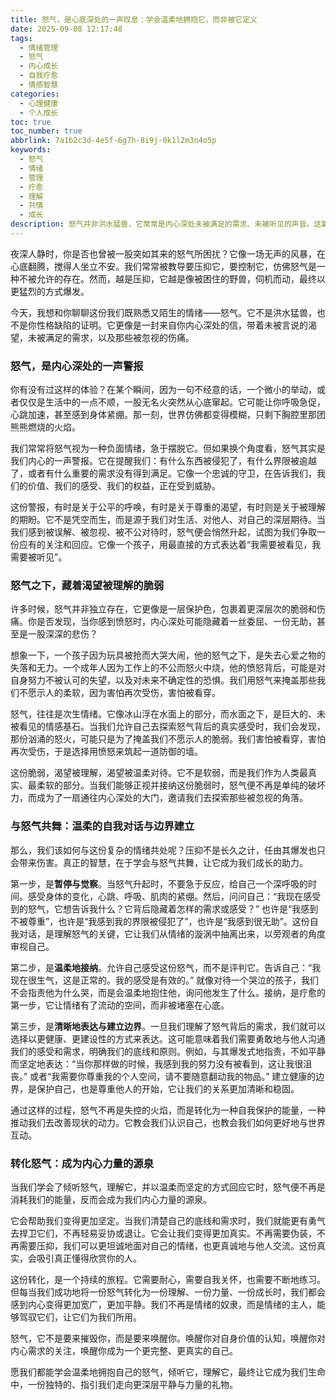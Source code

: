 ```yaml
---
title: 怒气，是心底深处的一声叹息：学会温柔地拥抱它，而非被它定义
date: 2025-09-08 12:17:48
tags:
  - 情绪管理
  - 怒气
  - 内心成长
  - 自我疗愈
  - 情感智慧
categories:
  - 心理健康
  - 个人成长
toc: true
toc_number: true
abbrlink: 7a1b2c3d-4e5f-6g7h-8i9j-0k1l2m3n4o5p
keywords:
  - 怒气
  - 情绪
  - 管理
  - 疗愈
  - 理解
  - 共情
  - 成长
description: 怒气并非洪水猛兽，它常常是内心深处未被满足的需求、未被听见的声音。这篇文章将带你走进怒气的世界，学会温柔地倾听它，理解它，最终与它和解，让它成为我们成长的契机，而非阻碍。
---
```


夜深人静时，你是否也曾被一股突如其来的怒气所困扰？它像一场无声的风暴，在心底翻腾，搅得人坐立不安。我们常常被教导要压抑它，要控制它，仿佛怒气是一种不被允许的存在。然而，越是压抑，它越是像被困住的野兽，伺机而动，最终以更猛烈的方式爆发。

今天，我想和你聊聊这份我们既熟悉又陌生的情绪——怒气。它不是洪水猛兽，也不是你性格缺陷的证明。它更像是一封来自你内心深处的信，带着未被言说的渴望，未被满足的需求，以及那些被忽视的伤痛。

### 怒气，是内心深处的一声警报

你有没有过这样的体验？在某个瞬间，因为一句不经意的话，一个微小的举动，或者仅仅是生活中的一点不顺，一股无名火突然从心底窜起。它可能让你呼吸急促，心跳加速，甚至感到身体紧绷。那一刻，世界仿佛都变得模糊，只剩下胸腔里那团熊熊燃烧的火焰。

我们常常将怒气视为一种负面情绪，急于摆脱它。但如果换个角度看，怒气其实是我们内心的一声警报。它在提醒我们：有什么东西被侵犯了，有什么界限被逾越了，或者有什么重要的需求没有得到满足。它像一个忠诚的守卫，在告诉我们，我们的价值、我们的感受、我们的权益，正在受到威胁。

这份警报，有时是关于公平的呼唤，有时是关于尊重的渴望，有时则是关于被理解的期盼。它不是凭空而生，而是源于我们对生活、对他人、对自己的深层期待。当我们感到被误解、被忽视、被不公对待时，怒气便会悄然升起，试图为我们争取一份应有的关注和回应。它像一个孩子，用最直接的方式表达着“我需要被看见，我需要被听见”。

### 怒气之下，藏着渴望被理解的脆弱

许多时候，怒气并非独立存在，它更像是一层保护色，包裹着更深层次的脆弱和伤痛。你是否发现，当你感到愤怒时，内心深处可能隐藏着一丝委屈、一份无助，甚至是一股深深的悲伤？

想象一下，一个孩子因为玩具被抢而大哭大闹，他的怒气之下，是失去心爱之物的失落和无力。一个成年人因为工作上的不公而怒火中烧，他的愤怒背后，可能是对自身努力不被认可的失望，以及对未来不确定性的恐惧。我们用怒气来掩盖那些我们不愿示人的柔软，因为害怕再次受伤，害怕被看穿。

怒气，往往是次生情绪。它像冰山浮在水面上的部分，而水面之下，是巨大的、未被看见的情感基石。当我们允许自己去探索怒气背后的真实感受时，我们会发现，那份汹涌的怒火，可能只是为了掩盖我们不愿示人的脆弱。我们害怕被看穿，害怕再次受伤，于是选择用愤怒来筑起一道防御的墙。

这份脆弱，渴望被理解，渴望被温柔对待。它不是软弱，而是我们作为人类最真实、最柔软的部分。当我们能够正视并接纳这份脆弱时，怒气便不再是单纯的破坏力，而成为了一扇通往内心深处的大门，邀请我们去探索那些被忽视的角落。

### 与怒气共舞：温柔的自我对话与边界建立

那么，我们该如何与这份复杂的情绪共处呢？压抑不是长久之计，任由其爆发也只会带来伤害。真正的智慧，在于学会与怒气共舞，让它成为我们成长的助力。

第一步，是**暂停与觉察**。当怒气升起时，不要急于反应，给自己一个深呼吸的时间。感受身体的变化，心跳、呼吸、肌肉的紧绷。然后，问问自己：“我现在感受到的怒气，它想告诉我什么？它背后隐藏着怎样的需求或感受？” 也许是“我感到不被尊重”，也许是“我感到我的界限被侵犯了”，也许是“我感到很无助”。这份自我对话，是理解怒气的关键，它让我们从情绪的漩涡中抽离出来，以旁观者的角度审视自己。

第二步，是**温柔地接纳**。允许自己感受这份怒气，而不是评判它。告诉自己：“我现在很生气，这是正常的。我的感受是有效的。” 就像对待一个哭泣的孩子，我们不会指责他为什么哭，而是会温柔地抱住他，询问他发生了什么。接纳，是疗愈的第一步，它让情绪有了流动的空间，而非被堵塞在心底。

第三步，是**清晰地表达与建立边界**。一旦我们理解了怒气背后的需求，我们就可以选择以更健康、更建设性的方式来表达。这可能意味着我们需要勇敢地与他人沟通我们的感受和需求，明确我们的底线和原则。例如，与其爆发式地指责，不如平静而坚定地表达：“当你那样做的时候，我感到我的努力没有被看到，这让我很沮丧。” 或者“我需要你尊重我的个人空间，请不要随意翻动我的物品。” 建立健康的边界，是保护自己，也是尊重他人的开始，它让我们的关系更加清晰和稳固。

通过这样的过程，怒气不再是失控的火焰，而是转化为一种自我保护的能量，一种推动我们去改善现状的动力。它教会我们认识自己，也教会我们如何更好地与世界互动。

### 转化怒气：成为内心力量的源泉

当我们学会了倾听怒气，理解它，并以温柔而坚定的方式回应它时，怒气便不再是消耗我们的能量，反而会成为我们内心力量的源泉。

它会帮助我们变得更加坚定。当我们清楚自己的底线和需求时，我们就能更有勇气去捍卫它们，不再轻易妥协或退让。它会让我们变得更加真实。不再需要伪装，不再需要压抑，我们可以更坦诚地面对自己的情绪，也更真诚地与他人交流。这份真实，会吸引真正懂得欣赏你的人。

这份转化，是一个持续的旅程。它需要耐心，需要自我关怀，也需要不断地练习。但每当我们成功地将一份怒气转化为一份理解、一份力量、一份成长时，我们都会感到内心变得更加宽广，更加平静。我们不再是情绪的奴隶，而是情绪的主人，能够驾驭它们，让它们为我们所用。

怒气，它不是要来摧毁你，而是要来唤醒你。唤醒你对自身价值的认知，唤醒你对内心需求的关注，唤醒你成为一个更完整、更真实的自己。

愿我们都能学会温柔地拥抱自己的怒气，倾听它，理解它，最终让它成为我们生命中，一份独特的、指引我们走向更深层平静与力量的礼物。